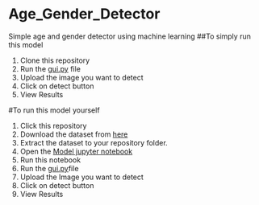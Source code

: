 # Age_Gender_Detector
Simple age and gender detector using machine learning
##To simply run this model
1. Clone this repository
2. Run the [gui.py](https://github.com/VarunChopra261/Age_Gender_Detector/blob/main/gui.py) file
3. Upload the image you want to detect
4. Click on detect button
5. View Results

#To run this model yourself
1. Click this repository
2. Download the dataset from [here](https://www.kaggle.com/datasets/jangedoo/utkface-new)
3. Extract the dataset to your repository folder.
4. Open the [Model jupyter notebook](https://github.com/VarunChopra261/Age_Gender_Detector/blob/main/Model.ipynb)
5. Run this notebook
6. Run the [gui.py](https://github.com/VarunChopra261/Age_Gender_Detector/blob/main/gui.py)file
7. Upload the Image you want to detect
8. Click on detect button
9. View Results
    
